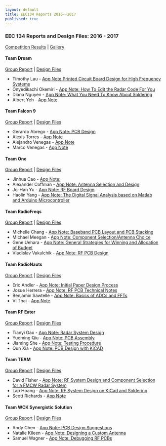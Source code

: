 ```yaml
---
layout: default
title: EEC134 Reports 2016--2017
published: true
---
```

### EEC 134 Reports and Design Files: 2016 - 2017

[Competition Results](/education/files/eec134-2016-2017/eec134-2016-2017-competition-results.pdf)   |     [Gallery](/education/eec134-2016-2017-gallery.html)

#### Team Dream

[Group Report](/education/files/eec134-2016-2017/Team_Dream/Team_Dream_Report.pdf) \| [Design Files](/education/files/eec134-2016-2017/Team_Dream/Team_Dream_Design_Files.zip)

* Timothy Lau - <i class="fa fa-thumbs-up" aria-hidden="true" style="color:lightgreen"></i>[App Note:Printed Circuit Board Design for High Frequency Systems](/education/files/eec134-2016-2017/Team_Dream/AN_Tim_Lau_+.pdf)
* Onyedikachi Okemiri - <i class="fa fa-thumbs-up" aria-hidden="true" style="color:lightgreen"></i> [App Note: How To Edit the Radar Code For You](/education/files/eec134-2016-2017/Team_Dream/AN_Onyedikachi_Okemiri_+.pdf)
* Diana Nguyen - [App Note: What You Need To Know About Soldering](/education/files/eec134-2016-2017/Team_Dream/AN_Diana_Nguyen.pdf)
* Albert Yeh - [App Note](/education/files/eec134-2016-2017/Team_Dream/AN_Albert_Yeh.pdf)

#### Team Falcon 9

[Group Report](/education/files/eec134-2016-2017/Team_Falcon9/Team_Falcon9_Report.pdf) \| [Design Files](/education/files/eec134-2016-2017/Team_RF_Eater/Team_Falcon9_Design_Files.zip)

* Gerardo Abrego - <i class="fa fa-thumbs-up" aria-hidden="true" style="color:lightgreen"></i> [App Note: PCB Design](/education/files/eec134-2016-2017/Team_Falcon9/AN_Gerardo_Abrego_+.pdf)
* Alexis Torres - [App Note](/education/files/eec134-2016-2017/Team_Falcon9/AN_Alexis_Torres.pdf)
* Alejandro Venegas - [App Note](/education/files/eec134-2016-2017/Team_Falcon9/AN_Alejandro_Venegas.pdf)
* Marco Venegas - [App Note](/education/files/eec134-2016-2017/Team_Falcon9/AN_Marco_Venegas.pdf)

#### Team One

[Group Report](/education/files/eec134-2016-2017/Team_One/Team_One_Report.pdf) \| [Design Files](/education/files/eec134-2016-2017/Team_One/Team_One_Design_Files.zip)

* Jinhua Cao - [App Note: ](/education/files/eec134-2016-2017/Team_One/AN_Jinhua_Cao.pdf)
* Alexander Coffman - [App Note: Antenna Selection and Design](/education/files/eec134-2016-2017/Team_One/AN_Alex_Coffman.pdf)
* Jo-Han Yu - [App Note: RF Board Design](/education/files/eec134-2016-2017/Team_One/AN_Jo_Han_Yu.pdf)
* Haolin Yang - [App Note: The Digital Signal Analysis based on Matlab and Arduino Microcontroller](/education/files/eec134-2016-2017/Team_One/AN_Haolin_Yang.pdf)

#### Team RadioFreqs

<i class="fa fa-thumbs-up" aria-hidden="true" style="color:lightgreen"></i> [Group Report](/education/files/eec134-2016-2017/Team_RadioFreqs/Team_RadioFreqs_Report_+.pdf) \| [Design Files](/education/files/eec134-2016-2017/Team_RadioNauts/Team_RadioFreqs_Design_Files.zip)

* Michelle Chang - <i class="fa fa-thumbs-up" aria-hidden="true" style="color:lightgreen"></i> [App Note: Baseband PCB Layout and PCB Stacking](/education/files/eec134-2016-2017/Team_RadioFreqs/AN_Michelle_Chang_+.pdf)
* MIchael Meegan - <i class="fa fa-thumbs-up" aria-hidden="true" style="color:lightgreen"></i> [App Note: Component Selection/Antenna Choice](education/files/eec134-2016-2017/Team_RadioFreqs/AN_Michael_Meegan_+.pdf)
* Gene Uehara - <i class="fa fa-thumbs-up" aria-hidden="true" style="color:lightgreen"></i> [App Note: General Strategies for Winning and Allocation of Budget](/education/files/eec134-2016-2017/Team_RadioFreqs/AN_Gene_Uehara_+.pdf)
* Vladislav Vakulchik - [App Note: RF PCB Design](/education/files/eec134-2016-2017/Team_RadioFreqs/AN_Vladislav_Vakulchik.pdf)

#### Team RadioNauts

<i class="fa fa-thumbs-up" aria-hidden="true" style="color:lightgreen"></i> [Group Report](/education/files/eec134-2016-2017/Team_RadioNauts/Team_RadioNauts_Report_+.pdf) \| [Design Files](/education/files/eec134-2016-2017/Team_RadioNauts/Team_RadioNauts_Design_Files.zip)

* Eric Andler - <i class="fa fa-thumbs-up" aria-hidden="true" style="color:lightgreen"></i> [App Note: Initial Paper Design Process](/education/files/eec134-2016-2017/Team_RadioNauts/AN_Eric_Andler_+.pdf)
* Josue Herrera - <i class="fa fa-thumbs-up" aria-hidden="true" style="color:lightgreen"></i> [App Note: RF PCB Technical Notes](/education/files/eec134-2016-2017/Team_RadioNauts/AN_Josue_Herrera_+.pdf)
* Benjamin Sawtelle - <i class="fa fa-thumbs-up" aria-hidden="true" style="color:lightgreen"></i> [App Note: Basics of ADCs and FFTs](/education/files/eec134-2016-2017/Team_RadioNauts/AN_Ben_Sawtelle_+.pdf)
* Vi Thai - [App Note](/education/files/eec134-2016-2017/Team_RadiNauts/AN_Vi_Thai.pdf)

#### Team RF Eater

[Group Report](/education/files/eec134-2016-2017/Team_RF_Eater/Team_RF_Eater_Report.pdf) \| [Design Files](/education/files/eec134-2016-2017/Team_RF_Eater/Team_RF_Eater_Design_Files.docx)

* Tianyi Gao - [App Note: Radar System Design](/education/files/eec134-2016-2017/Team_RF_Eater/AN_Tianyi_Gao.pdf)
* Yueming Qiu - [App Note: PCB Assembly](/education/files/eec134-2016-2017/Team_RF_Eater/AN_Yueming_Qiu.pdf)
* Jiaming She - [App Note: Testing Procedure](/education/files/eec134-2016-2017/Team_RF_Eater/AN_Jiaming_She.pdf)
* Qun Xia - [App Note: PCB Design with KiCAD](/education/files/eec134-2016-2017/Team_RF_Eater/AN_Qun_Xia.pdf)

#### Team TEAM

[Group Report](/education/files/eec134-2016-2017/Team_TEAM/Team_Team_Report.pdf) \| [Design Files](/education/files/eec134-2016-2017/Team_Team/Team_Team_Design_Files.zip)

* David Fisher - [App Note: RF System Design and Component Selection for a FMCW Radar System](/education/files/eec134-2016-2017/Team_Team/AN_David_Fisher.pdf)
* Lap Hoang - [App Note: RF System Design on KiCad and Soldering](/education/files/eec134-2016-2017/Team_Team/AN_Lap_Hoang.pdf)
* Scott Richards - [App Note](/education/files/eec134-2016-2017/Team_Team/AN_Scott_Richards.pdf)

#### Team WCK Synergistic Solution

[Group Report](/education/files/eec134-2016-2017/Team_WCKSS/Team_WCKSS_Report.pdf) \| [Design Files](/education/files/eec134-2016-2017/Team_WCKSS/Team_WCKSS_Design_Files.zip)

* Andy Chen - <i class="fa fa-thumbs-up" aria-hidden="true" style="color:lightgreen"></i> [App Note: PCB Design Suggestions](/education/files/eec134-2016-2017/Team_WCKSS/AN_Andy_Chen_+.pdf)
* Natalie Kileen - <i class="fa fa-thumbs-up" aria-hidden="true" style="color:lightgreen"></i> [App Note: Designing a Custom Antenna](/education/files/eec134-2016-2017/Team_WCKSS/AN_Natalie_Kileen_+.pdf)
* Samuel Wagner - <i class="fa fa-thumbs-up" aria-hidden="true" style="color:lightgreen"></i> [App Note: Debugging RF PCBs](/education/files/eec134-2016-2017/Team_WCKSS/AN_Sam_Wagner_+.pdf)
